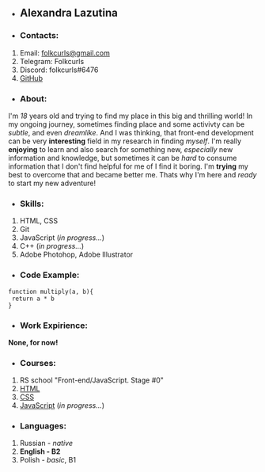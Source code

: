 * ## Alexandra Lazutina
* ### Contacts: 
1. Email: folkcurls@gmail.com
2. Telegram: Folkcurls 
3. Discord: folkcurls#6476
4. [GitHub](https://github.com/Folkcurls)
* ### About:
I'm _18_ years old and trying to find my place in this big and thrilling world! In my ongoing journey, sometimes finding place and some activivty can be _subtle_, and even _dreamlike_. And I was thinking, that front-end development can be very **interesting** field in my research in finding _myself_. I'm really **enjoying** to learn and also search for something new, _especially_ new information and knowledge, but sometimes it can be _hard_ to consume information that I don't find helpful for me of I find it boring. I'm **trying** my best to overcome that and became better me. Thats why I'm here and _ready_ to start my new adventure!
* ### Skills:
1. HTML, CSS
2. Git
3. JavaScript (_in progress..._)
4. C++ (_in progress..._)
5. Adobe Photohop, Adobe Illustrator
* ### Code Example: 
```
function multiply(a, b){
 return a * b
}
```
* ### Work Expirience: 
**None, for now!**

* ### Courses:
1. RS school "Front-end/JavaScript. Stage #0"
2. [HTML](https://ru.code-basics.com/languages/html)
3. [CSS](https://ru.code-basics.com/languages/css)
4. [JavaScript](https://ru.code-basics.com/languages/javascript) (_in progress..._)
* ### Languages:
1. Russian - _native_
2. **English - B2**
3. Polish - _basic_, B1
